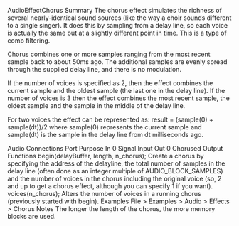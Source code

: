 AudioEffectChorusSummaryThe chorus effect simulates the richness of several nearly-identical sound sources (like the way a choir sounds different to a single singer). It does this by sampling from a delay line, so each voice is actually the same but at a slightly different point in time. This is a type of comb filtering.Chorus combines one or more samples ranging from the most recent sample back to about 50ms ago. The additional samples are evenly spread through the supplied delay line, and there is no modulation.If the number of voices is specified as 2, then the effect combines the current sample and the oldest sample (the last one in the delay line). If the number of voices is 3 then the effect combines the most recent sample, the oldest sample and the sample in the middle of the delay line.For two voices the effect can be represented as:result = (sample(0) + sample(dt))/2where sample(0) represents the current sample and sample(dt) is the sample in the delay line from dt milliseconds ago.Audio ConnectionsPort	PurposeIn 0	Signal InputOut 0	Chorused OutputFunctionsbegin(delayBuffer, length, n_chorus);Create a chorus by specifying the address of the delayline, the total number of samples in the delay line (often done as an integer multiple of AUDIO_BLOCK_SAMPLES) and the number of voices in the chorus including the original voice (so, 2 and up to get a chorus effect, although you can specify 1 if you want).voices(n_chorus);Alters the number of voices in a running chorus (previously started with begin).ExamplesFile > Examples > Audio > Effects > ChorusNotesThe longer the length of the chorus, the more memory blocks are used.